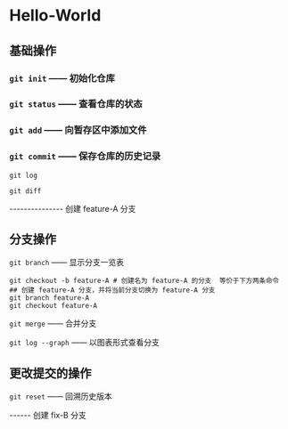 # Hello-World



## 基础操作

### `git init` —— 初始化仓库

### `git status` —— 查看仓库的状态

### `git add` —— 向暂存区中添加文件

### `git commit` —— 保存仓库的历史记录

`git log`

`git diff`



---------------  创建 feature-A 分支

## 分支操作

`git branch` —— 显示分支一览表

```shell
git checkout -b feature-A # 创建名为 feature-A 的分支  等价于下方两条命令
## 创建 feature-A 分支，并将当前分支切换为 feature-A 分支
git branch feature-A
git checkout feature-A
```



`git merge` —— 合并分支

`git log --graph` —— 以图表形式查看分支



## 更改提交的操作

`git reset` —— 回溯历史版本



------ 创建 fix-B 分支

